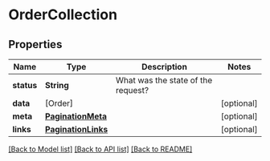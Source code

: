 # OrderCollection

## Properties
Name | Type | Description | Notes
------------ | ------------- | ------------- | -------------
**status** | **String** | What was the state of the request? | 
**data** | [Order] |  | [optional] 
**meta** | [**PaginationMeta**](PaginationMeta.md) |  | [optional] 
**links** | [**PaginationLinks**](PaginationLinks.md) |  | [optional] 

[[Back to Model list]](../README.md#documentation-for-models) [[Back to API list]](../README.md#documentation-for-api-endpoints) [[Back to README]](../README.md)


